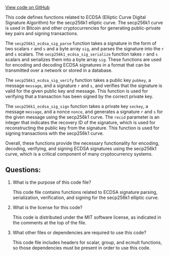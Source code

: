 [View code on GitHub](https://github.com/cosmos/cosmos-sdk.git/crypto/keys/secp256k1/internal/secp256k1/libsecp256k1/src/ecdsa.h)

This code defines functions related to ECDSA (Elliptic Curve Digital Signature Algorithm) for the secp256k1 elliptic curve. The secp256k1 curve is used in Bitcoin and other cryptocurrencies for generating public-private key pairs and signing transactions.

The `secp256k1_ecdsa_sig_parse` function takes a signature in the form of two scalars `r` and `s` and a byte array `sig`, and parses the signature into the `r` and `s` scalars. The `secp256k1_ecdsa_sig_serialize` function takes `r` and `s` scalars and serializes them into a byte array `sig`. These functions are used for encoding and decoding ECDSA signatures in a format that can be transmitted over a network or stored in a database.

The `secp256k1_ecdsa_sig_verify` function takes a public key `pubkey`, a message `message`, and a signature `r` and `s`, and verifies that the signature is valid for the given public key and message. This function is used for verifying that a transaction has been signed by the correct private key.

The `secp256k1_ecdsa_sig_sign` function takes a private key `seckey`, a message `message`, and a nonce `nonce`, and generates a signature `r` and `s` for the given message using the secp256k1 curve. The `recid` parameter is an integer that indicates the recovery ID of the signature, which is used for reconstructing the public key from the signature. This function is used for signing transactions with the secp256k1 curve.

Overall, these functions provide the necessary functionality for encoding, decoding, verifying, and signing ECDSA signatures using the secp256k1 curve, which is a critical component of many cryptocurrency systems.
## Questions: 
 1. What is the purpose of this code file?
    
    This code file contains functions related to ECDSA signature parsing, serialization, verification, and signing for the secp256k1 elliptic curve.

2. What is the license for this code?
    
    This code is distributed under the MIT software license, as indicated in the comments at the top of the file.

3. What other files or dependencies are required to use this code?
    
    This code file includes headers for scalar, group, and ecmult functions, so those dependencies must be present in order to use this code.